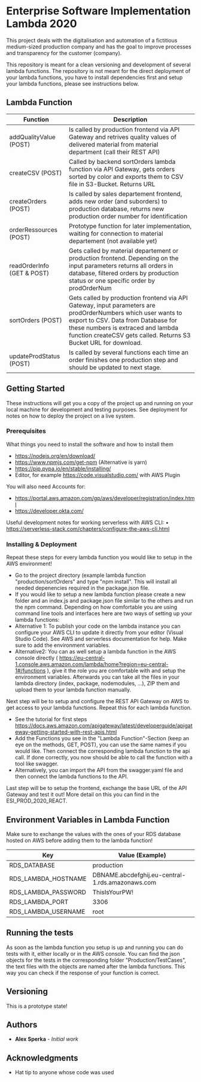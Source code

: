 # Enterprise Software Implementation Lambda 2020

This project deals with the digitalisation and automation of a fictitious medium-sized production company and has the goal to improve processes and transparency for the customer (company).

This repository is meant for a clean versioning and development of several lambda functions. The repository is not meant for the direct deployment of your lambda functions, you have to install dependencies first and setup your lambda functions, please see instructions below.

## Lambda Function
| Function | Description  |
| ------- | --- |
| addQualityValue (POST) | Is called by production frontend via API Gateway and retrives quality values of delivered material from material department (call their REST API) |
| createCSV (POST) | Called by backend sortOrders lambda function via API Gateway, gets orders sorted by color and exports them to CSV file in S3-Bucket. Returns URL |
| createOrders (POST) | Is called by sales departement frontend, adds new order (and suborders) to production database, returns new production order number for identification |
| orderRessources (POST) | Prototype function for later implementation, waiting for connection to material departement (not available yet) |
| readOrderInfo (GET & POST)| Gets called by material departement or production frontend. Depending on the input parameters returns all orders in database, filtered orders by production status or one specific order by prodOrderNum |
| sortOrders (POST) | Gets called by production frontend via API Gateway, input parameters are prodOrderNumbers which user wants to export to CSV. Data from Database for these numbers is extraced and lambda function createCSV gets called. Returns S3 Bucket URL for download. |
| updateProdStatus (POST) | Is called by several functions each time an order finishes one production step and should be updated to next stage. |

## Getting Started

These instructions will get you a copy of the project up and running on your local machine for development and testing purposes. See deployment for notes on how to deploy the project on a live system.

### Prerequisites

What things you need to install the software and how to install them

- https://nodejs.org/en/download/
- https://www.npmjs.com/get-npm (Alternative is yarn)
- https://pip.pypa.io/en/stable/installing/
- Editor, for example https://code.visualstudio.com/ with AWS Plugin

You will also need Accounts for:
- https://portal.aws.amazon.com/gp/aws/developer/registration/index.html
- https://developer.okta.com/

Useful development notes for working serverless with AWS CLI: 
•	https://serverless-stack.com/chapters/configure-the-aws-cli.html

### Installing & Deployment
Repeat these steps for every lambda function you would like to setup in the AWS environment!
- Go to the project directory (example lambda function "production/sortOrders" and type "npm install". This will install all needed depenencies required in the package.json file. 
- If you would like to setup a new lambda function please create a new folder and an index.js and package.json file similar to the others and run the npm command. 
Depending on how comfortable you are using command line tools and interfaces here are two ways of setting up your lambda functions:
- Alternative 1: To publish your code on the lambda instance you can configure your AWS CLI to update it directly from your editor (Visual Studio Code). See AWS and serverless documentation for help. Make sure to add the environment variables.
- Alternative2: You can as well setup a lambda function in the AWS console directly ( https://eu-central-1.console.aws.amazon.com/lambda/home?region=eu-central-1#/functions ), give it the role you are comfortable with and setup the environment variables. Afterwards you can take all the files in your lambda directory (index, package, nodemodules, ...), ZIP them and upload them to your lambda function manually.

Next step will be to setup and configure the REST API Gateway on AWS to get access to your lambda functions. Repeat this for each lambda function.
- See the tutorial for first steps https://docs.aws.amazon.com/apigateway/latest/developerguide/apigateway-getting-started-with-rest-apis.html
- Add the Functions you see in the "Lambda Function"-Section (keep an eye on the methods, GET, POST), you can use the same names if you would like. Then connect the corresponding lambda function to the api call. If done correctly, you now should be able to call the function with a tool like swagger.
- Alternatively, you can import the API from the swagger.yaml file and then connect the lambda functions to the API.

Last step will be to setup the frontend, exchange the base URL of the API Gateway and test it out! More detail on this you can find in the ESI_PROD_2020_REACT.

## Environment Variables in Lambda Function
Make sure to exchange the values with the ones of your RDS database hosted on AWS before adding them to the lambda function!                
  
| Key | Value (Example)  |
| ------- | --- |
| RDS_DATABASE | production |
| RDS_LAMBDA_HOSTNAME | DBNAME.abcdefghij.eu-central-1.rds.amazonaws.com |
| RDS_LAMBDA_PASSWORD | ThisIsYourPW! |
| RDS_LAMBDA_PORT | 3306 |
| RDS_LAMBDA_USERNAME | root |

## Running the tests

As soon as the lambda function you setup is up and running you can do tests with it, either locally or in the AWS console. You can find the json objects for the tests in the corresponding folder "Production/TestCases", the text files with the objects are named after the lambda functions. This way you can check if the response of your function is correct.

## Versioning

This is a prototype state!

## Authors

* **Alex Sperka** - *Initial work*


## Acknowledgments

* Hat tip to anyone whose code was used
